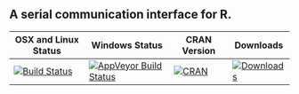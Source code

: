 ## A serial communication interface for R.

| OSX and Linux Status | Windows Status | CRAN Version | Downloads|
|-----------------------|----------------|--------------|---------|
|[![Build Status](https://travis-ci.org/aforren1/serial.svg)](https://travis-ci.org/aforren1/serial)|[![AppVeyor Build Status](https://ci.appveyor.com/api/projects/status/github/aforren1/serial?branch=master&svg=true)](https://ci.appveyor.com/project/aforren1/serial)|[![CRAN](http://www.r-pkg.org/badges/version/serial)](http://cran.rstudio.com/package=serial)|[![Downloads](http://cranlogs.r-pkg.org/badges/serial?color=brightgreen)](http://www.r-pkg.org/pkg/serial)|